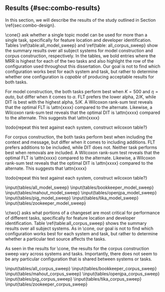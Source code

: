 ## Results {#sec:combo-results}

In this section, we will describe the results of the study outlined in Section
\ref{sec:combo-design}.

\cone{} ask whether a single topic model can be used for more than a single
task, specifically for feature location and developer identification. Tables
\ref{table:all_model_sweep} and \ref{table: all_corpus_sweep} show the summary
results over all subject systems for model construction and corpus
construction, respectively.  In the tables, we bold entries where the MRR is
highest for each of the two tasks and also highlight the row of the
configuration used throughout this dissertation. Our goal is not to find which
configuration works best for each system and task, but rather to determine
whether one configuration is *capable* of producing acceptable results for both
tasks.

For model construction, the both tasks perform best when $K=500$ and
$\eta=auto$, but differ when it comes to $\alpha$. FLT prefers the lower alpha,
$2/K$, while DIT is best with the highest alpha, $5/K$.  A Wilcoxon rank-sum
test reveals that the optimal FLT is \attn{xxxx} compared to the alternate.
Likewise, a Wilcoxon rank-sum test reveals that the optimal DIT is \attn{xxxx}
compared to the alternate.  This suggests that \attn{xxxx}

\todo{repeat this test against each system, construct wilcoxon table?}

For corpus construction, the both tasks perform best when including the context
and message, but differ when it comes to including additions. FLT prefers
additions to be included, while DIT does not.  Neither task performs best when
removals are included.  A Wilcoxon rank-sum test reveals that the optimal FLT
is \attn{xxxx} compared to the alternate.  Likewise, a Wilcoxon rank-sum test
reveals that the optimal DIT is \attn{xxxx} compared to the alternate.  This
suggests that \attn{xxxx}

\todo{repeat this test against each system, construct wilcoxon table?}

\input{tables/all_model_sweep}
\input{tables/bookkeeper_model_sweep}
\input{tables/mahout_model_sweep}
\input{tables/openjpa_model_sweep}
\input{tables/pig_model_sweep}
\input{tables/tika_model_sweep}
\input{tables/zookeeper_model_sweep}

\ctwo{} asks what portions of a changeset are most critical for performance of
different tasks, specifically for feature location and developer
identification.  Table \ref{table:all_corpus_sweep} shows the summary results
over all subject systems. As in \cone, our goal is not to find which
configuration works best for each system and task, but rather to determine
whether a particular text source affects the tasks.

As seen in the results for \cone, the results for the corpus construction sweep
vary across systems and tasks.  Importantly, there does not seem to be any
particular configuration that is shared between systems or tasks.



\input{tables/all_corpus_sweep}
\input{tables/bookkeeper_corpus_sweep}
\input{tables/mahout_corpus_sweep}
\input{tables/openjpa_corpus_sweep}
\input{tables/pig_corpus_sweep}
\input{tables/tika_corpus_sweep}
\input{tables/zookeeper_corpus_sweep}

